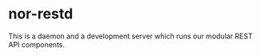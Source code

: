 nor-restd
=========

This is a daemon and a development server which runs our modular REST API components.

